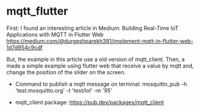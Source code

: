 # mqtt_flutter

First: I found an interesting article in Medium: Building Real-Time IoT Applications with MQTT in Flutter Web
https://medium.com/@durgeshparekh381/implement-mqtt-in-flutter-web-1d7d954c9cdf

But, the example in this article use a old version of mqtt_client. Then, a made a simple example using flutter web that 
receive a value by mqtt and, change the position of the slider on the screen. 

* Command to publish a mqtt message on terminal: mosquitto_pub -h 'test.mosquitto.org' -t 'test/lol' -m '95'

* mqtt_client package: https://pub.dev/packages/mqtt_client
